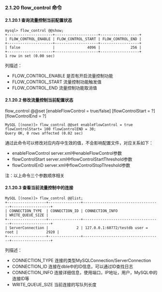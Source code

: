 ### 2.1.20  flow_control 命令

#### 2.1.20.1 查询流量控制当前配置状态
```
mysql> flow_control @@show;
+---------------------+--------------------+------------------+
| FLOW_CONTROL_ENABLE | FLOW_CONTROL_START | FLOW_CONTROL_END |
+---------------------+--------------------+------------------+
| false               |               4096 |              256 |
+---------------------+--------------------+------------------+
1 row in set (0.00 sec)
```
列描述：
+ FLOW_CONTROL_ENABLE 是否有开启流量控制功能
+ FLOW_CONTROL_START 流量控制功能触发值
+ FLOW_CONTROL_END 流量控制功能取消值

#### 2.1.20.2 修改流量控制当前配置状态
flow_control @@set [enableFlowControl = true/false] [flowControlStart = ?] [flowControlEnd = ?] 
```
MySQL [(none)]> flow_control @@set enableFlowControl = true flowControlStart= 100 flowControlEND = 30;
Query OK, 0 rows affected (0.02 sec)
```
通过此命令可以修改对应内存中生效的值，不会影响配置文件，对应关系如下：
+ enableFlowControl server.xml中enableFlowControl参数
+ flowControlStart server.xml中flowControlStartThreshold参数
+ flowControlEnD server.xml中flowControlStopThreshold参数

注：以上命令三个参数顺序相关
#### 2.1.20.3 查看当前流量控制中的连接
```
MySQL [(none)]> flow_control @@list;
+------------------+---------------+------------------------------------+------------------+
| CONNECTION_TYPE  | CONNECTION_ID | CONNECTION_INFO                    | WRITE_QUEUE_SIZE |
+------------------+---------------+------------------------------------+------------------+
| ServerConnection |             2 | 127.0.0.1:60772/testdb user = root |             2920 |
+------------------+---------------+------------------------------------+------------------+

```
列描述：
+ CONNECTION_TYPE 连接的类型MySQLConnection/ServerConnection
+ CONNECTION_ID 连接在dble中的ID信息，可以通过ID查找日志
+ CONNECTION_INFO 连接详细信息，使用端口，IP地址，用户，MySQL中的连接ID等
+ WRITE_QUEUE_SIZE 当前连接的写队列长度